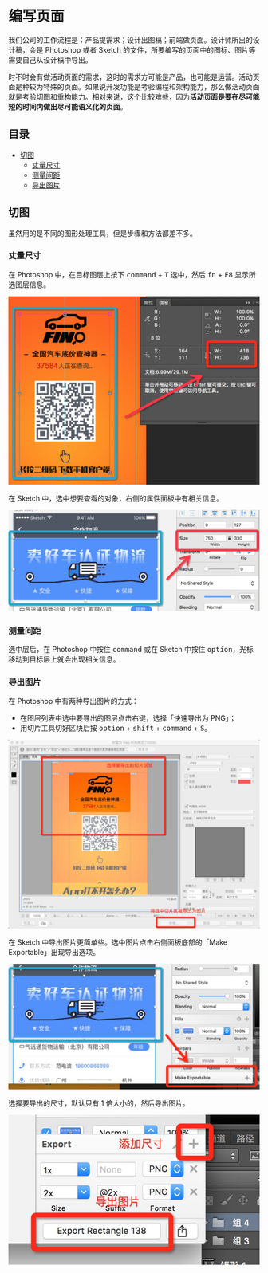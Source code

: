 # 编写页面

我们公司的工作流程是：产品提需求；设计出图稿；前端做页面。设计师所出的设计稿，会是 Photoshop 或者 Sketch 的文件，所要编写的页面中的图标、图片等需要自己从设计稿中导出。

时不时会有做活动页面的需求，这时的需求方可能是产品，也可能是运营。活动页面是种较为特殊的页面。如果说开发功能是考验编程和架构能力，那么做活动页面就是考验切图和重构能力。相对来说，这个比较难些，因为**活动页面是要在尽可能短的时间内做出尽可能语义化的页面**。

## 目录

* [切图](#切图)
	* [丈量尺寸](#丈量尺寸)
	* [测量间距](#测量间距)
	* [导出图片](#导出图片)

## 切图

虽然用的是不同的图形处理工具，但是步骤和方法都差不多。

### 丈量尺寸

在 Photoshop 中，在目标图层上按下 <kbd>command</kbd> + <kbd>T</kbd> 选中，然后 <kbd>fn</kbd> + <kbd>F8</kbd> 显示所选图层信息。

![](coding/size-in-photoshop.png)

在 Sketch 中，选中想要查看的对象，右侧的属性面板中有相关信息。

![](coding/size-in-sketch.png)

### 测量间距

选中层后，在 Photoshop 中按住 <kbd>command</kbd> 或在 Sketch 中按住 <kbd>option</kbd>，光标移动到目标层上就会出现相关信息。

### 导出图片

在 Photoshop 中有两种导出图片的方式：

* 在图层列表中选中要导出的图层点击右键，选择「快速导出为 PNG」；
* 用切片工具切好区块后按 <kbd>option</kbd> + <kbd>shift</kbd> + <kbd>command</kbd> + <kbd>S</kbd>。

![](coding/export-in-photoshop.png)

在 Sketch 中导出图片更简单些。选中图片点击右侧面板底部的「Make Exportable」出现导出选项。

![](coding/export-in-sketch-step-1.png)

选择要导出的尺寸，默认只有 1 倍大小的，然后导出图片。

![](coding/export-in-sketch-step-2.png)

